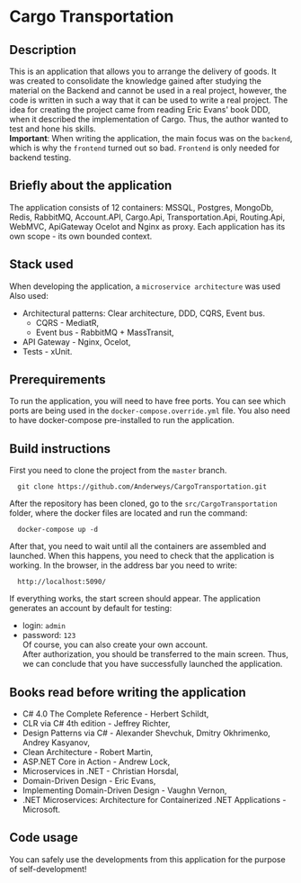 # Cargo Transportation
## Description
This is an application that allows you to arrange the delivery of goods. It was created to consolidate the knowledge gained after studying the material on the Backend and cannot be used in a real project, however, the code is written in such a way that it can be used to write a real project. The idea for creating the project came from reading Eric Evans' book DDD, when it described the implementation of Cargo. Thus, the author wanted to test and hone his skills. <br />
**Important**: When writing the application, the main focus was on the `backend`, which is why the `frontend` turned out so bad. `Frontend` is only needed for backend testing.
## Briefly about the application
The application consists of 12 containers: MSSQL, Postgres, MongoDb, Redis, RabbitMQ, Account.API, Cargo.Api, Transportation.Api, Routing.Api, WebMVC, ApiGateway Ocelot and Nginx as proxy. Each application has its own scope - its own bounded context.
## Stack used
When developing the application, a `microservice architecture` was used 
Also used:
- Architectural patterns: Clear architecture, DDD, CQRS, Event bus.
  - СQRS - MediatR,
  - Event bus - RabbitMQ + MassTransit,
- API Gateway - Nginx, Ocelot,
- Tests - xUnit.
## Prerequirements
To run the application, you will need to have free ports. You can see which ports are being used in the `docker-compose.override.yml` file. You also need to have docker-compose pre-installed to run the application.
## Build instructions
First you need to clone the project from the `master` branch.
```
  git clone https://github.com/Anderweys/CargoTransportation.git
```
After the repository has been cloned, go to the `src/CargoTransportation` folder, where the docker files are located and run the command:
```
  docker-compose up -d
```
After that, you need to wait until all the containers are assembled and launched. When this happens, you need to check that the application is working. In the browser, in the address bar you need to write:
```
  http://localhost:5090/
```
If everything works, the start screen should appear. The application generates an account by default for testing: 
- login: `admin`
- password: `123`<br />
Of course, you can also create your own account.<br />
After authorization, you should be transferred to the main screen. Thus, we can conclude that you have successfully launched the application.
## Books read before writing the application
- C# 4.0 The Complete Reference - Herbert Schildt,
- CLR via C# 4th edition - Jeffrey Richter,
- Design Patterns via C# - Alexander Shevchuk, Dmitry Okhrimenko, Andrey Kasyanov,
- Clean Architecture - Robert Martin,
- ASP.NET Core in Action - Andrew Lock,
- Microservices in .NET - Christian Horsdal,
- Domain-Driven Design - Eric Evans,
- Implementing Domain-Driven Design - Vaughn Vernon,
- .NET Microservices: Architecture for Containerized .NET Applications - Microsoft.
## Сode usage
You can safely use the developments from this application for the purpose of self-development!
